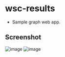 # wsc-results
- Sample graph web app.
## Screenshot
![image](https://github.com/fukicycle/wsc-results/assets/106070646/db76d7a9-1311-440e-8220-5ba5062ad3af)
![image](https://github.com/fukicycle/wsc-results/assets/106070646/dcb89f50-dbca-4b3e-816a-4c21cf2bdcce)

